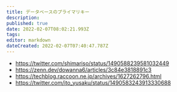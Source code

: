 ```yaml
---
title: データベースのプライマリキー
description: 
published: true
date: 2022-02-07T08:02:21.993Z
tags: 
editor: markdown
dateCreated: 2022-02-07T07:40:47.787Z
---
```


- <https://twitter.com/shimariso/status/1490588239581032449>
- <https://zenn.dev/dowanna6/articles/3c84e3818891c3>
- <https://techblog.raccoon.ne.jp/archives/1627262796.html>
- <https://twitter.com/ito_yusaku/status/1490583243913330688>
